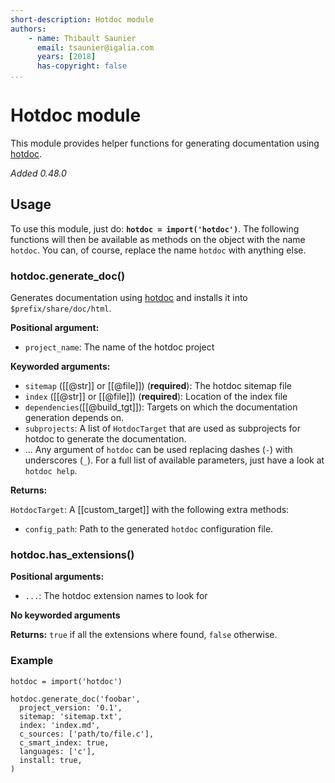 ```yaml
---
short-description: Hotdoc module
authors:
    - name: Thibault Saunier
      email: tsaunier@igalia.com
      years: [2018]
      has-copyright: false
...
```


# Hotdoc module

This module provides helper functions for generating documentation using
[hotdoc].

*Added 0.48.0*

## Usage

To use this module, just do: **`hotdoc = import('hotdoc')`**. The
following functions will then be available as methods on the object
with the name `hotdoc`. You can, of course, replace the name `hotdoc`
with anything else.

### hotdoc.generate_doc()

Generates documentation using [hotdoc] and installs it into `$prefix/share/doc/html`.

**Positional argument:**

* `project_name`: The name of the hotdoc project

**Keyworded arguments:**

* `sitemap` ([[@str]] or [[@file]]) (**required**): The hotdoc sitemap file
* `index` ([[@str]] or [[@file]]) (**required**): Location of the index file
* `dependencies`([[@build_tgt]]): Targets on which the documentation generation depends on.
* `subprojects`: A list of `HotdocTarget` that are used as subprojects for hotdoc to generate
  the documentation.
* ... Any argument of `hotdoc` can be used replacing dashes (`-`) with underscores (`_`).
  For a full list of available parameters, just have a look at `hotdoc help`.

**Returns:**

`HotdocTarget`: A [[custom_target]] with the
following extra methods:

* `config_path`: Path to the generated `hotdoc` configuration file.

### hotdoc.has_extensions()

**Positional arguments:**

* `...`: The hotdoc extension names to look for

**No keyworded arguments**

**Returns:** `true` if all the extensions where found, `false` otherwise.

### Example

``` meson
hotdoc = import('hotdoc')

hotdoc.generate_doc('foobar',
  project_version: '0.1',
  sitemap: 'sitemap.txt',
  index: 'index.md',
  c_sources: ['path/to/file.c'],
  c_smart_index: true,
  languages: ['c'],
  install: true,
)
```

[hotdoc]: https://hotdoc.github.io/